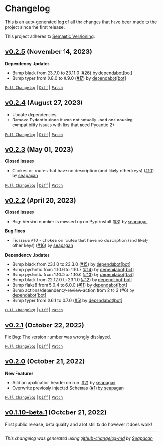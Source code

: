 # Changelog

This is an auto-generated log of all the changes that have been made to the
project since the first release.

This project adheres to [Semantic Versioning](https://semver.org/spec/v2.0.0.html).


## [v0.2.5](https://github.com/seapagan/openapi-readme/releases/tag/v0.2.5) (November 14, 2023)

**Dependency Updates**

- Bump black from 23.7.0 to 23.11.0 ([#26](https://github.com/seapagan/openapi-readme/pull/26)) by [dependabot[bot]](https://github.com/apps/dependabot)
- Bump typer from 0.8.0 to 0.9.0 ([#17](https://github.com/seapagan/openapi-readme/pull/17)) by [dependabot[bot]](https://github.com/apps/dependabot)

[`Full Changelog`](https://github.com/seapagan/openapi-readme/compare/v0.2.4...v0.2.5) | [`Diff`](https://github.com/seapagan/openapi-readme/compare/v0.2.4...v0.2.5.diff) | [`Patch`](https://github.com/seapagan/openapi-readme/compare/v0.2.4...v0.2.5.patch)

## [v0.2.4](https://github.com/seapagan/openapi-readme/releases/tag/v0.2.4) (August 27, 2023)

- Update dependencies.
- Remove Pydantic since it was not actually used and causing compatibility issues with libs that need Pydantic 2+
[`Full Changelog`](https://github.com/seapagan/openapi-readme/compare/v0.2.3...v0.2.4) | [`Diff`](https://github.com/seapagan/openapi-readme/compare/v0.2.3...v0.2.4.diff) | [`Patch`](https://github.com/seapagan/openapi-readme/compare/v0.2.3...v0.2.4.patch)

## [v0.2.3](https://github.com/seapagan/openapi-readme/releases/tag/v0.2.3) (May 01, 2023)

**Closed Issues**

- Chokes on routes that have no description (and likely other keys) ([#10](https://github.com/seapagan/openapi-readme/issues/10)) by [seapagan](https://github.com/seapagan)

[`Full Changelog`](https://github.com/seapagan/openapi-readme/compare/v0.2.2...v0.2.3) | [`Diff`](https://github.com/seapagan/openapi-readme/compare/v0.2.2...v0.2.3.diff) | [`Patch`](https://github.com/seapagan/openapi-readme/compare/v0.2.2...v0.2.3.patch)

## [v0.2.2](https://github.com/seapagan/openapi-readme/releases/tag/v0.2.2) (April 20, 2023)

**Closed Issues**

- Bug: Version number is messed up on Pypi install ([#3](https://github.com/seapagan/openapi-readme/issues/3)) by [seapagan](https://github.com/seapagan)

**Bug Fixes**

- Fix issue #10 - chokes on routes that have no description (and likely other keys) ([#16](https://github.com/seapagan/openapi-readme/pull/16)) by [seapagan](https://github.com/seapagan)

**Dependency Updates**

- Bump black from 23.1.0 to 23.3.0 ([#15](https://github.com/seapagan/openapi-readme/pull/15)) by [dependabot[bot]](https://github.com/apps/dependabot)
- Bump pydantic from 1.10.6 to 1.10.7 ([#14](https://github.com/seapagan/openapi-readme/pull/14)) by [dependabot[bot]](https://github.com/apps/dependabot)
- Bump pydantic from 1.10.5 to 1.10.6 ([#13](https://github.com/seapagan/openapi-readme/pull/13)) by [dependabot[bot]](https://github.com/apps/dependabot)
- Bump black from 22.12.0 to 23.1.0 ([#12](https://github.com/seapagan/openapi-readme/pull/12)) by [dependabot[bot]](https://github.com/apps/dependabot)
- Bump flake8 from 5.0.4 to 6.0.0 ([#11](https://github.com/seapagan/openapi-readme/pull/11)) by [dependabot[bot]](https://github.com/apps/dependabot)
- Bump actions/dependency-review-action from 2 to 3 ([#6](https://github.com/seapagan/openapi-readme/pull/6)) by [dependabot[bot]](https://github.com/apps/dependabot)
- Bump typer from 0.6.1 to 0.7.0 ([#5](https://github.com/seapagan/openapi-readme/pull/5)) by [dependabot[bot]](https://github.com/apps/dependabot)

[`Full Changelog`](https://github.com/seapagan/openapi-readme/compare/v0.2.1...v0.2.2) | [`Diff`](https://github.com/seapagan/openapi-readme/compare/v0.2.1...v0.2.2.diff) | [`Patch`](https://github.com/seapagan/openapi-readme/compare/v0.2.1...v0.2.2.patch)

## [v0.2.1](https://github.com/seapagan/openapi-readme/releases/tag/v0.2.1) (October 22, 2022)

Fix Bug: The version number was wrongly displayed.
[`Full Changelog`](https://github.com/seapagan/openapi-readme/compare/v0.2.0...v0.2.1) | [`Diff`](https://github.com/seapagan/openapi-readme/compare/v0.2.0...v0.2.1.diff) | [`Patch`](https://github.com/seapagan/openapi-readme/compare/v0.2.0...v0.2.1.patch)

## [v0.2.0](https://github.com/seapagan/openapi-readme/releases/tag/v0.2.0) (October 21, 2022)

**New Features**

- Add an application header on run ([#2](https://github.com/seapagan/openapi-readme/pull/2)) by [seapagan](https://github.com/seapagan)
- Overwrite previosly injected Schemas ([#1](https://github.com/seapagan/openapi-readme/pull/1)) by [seapagan](https://github.com/seapagan)

[`Full Changelog`](https://github.com/seapagan/openapi-readme/compare/v0.1.10-beta.1...v0.2.0) | [`Diff`](https://github.com/seapagan/openapi-readme/compare/v0.1.10-beta.1...v0.2.0.diff) | [`Patch`](https://github.com/seapagan/openapi-readme/compare/v0.1.10-beta.1...v0.2.0.patch)

## [v0.1.10-beta.1](https://github.com/seapagan/openapi-readme/releases/tag/v0.1.10-beta.1) (October 21, 2022)

First public release, beta quality and a lot still to do however it does work!

---
*This changelog was generated using [github-changelog-md](http://changelog.seapagan.net/) by [Seapagan](https://github.com/seapagan)*
